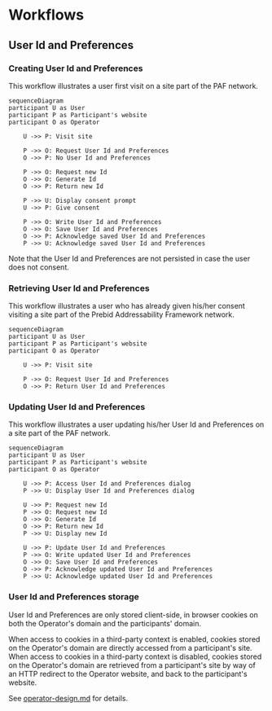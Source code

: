 # Workflows

## User Id and Preferences

### Creating User Id and Preferences

This workflow illustrates a user first visit on a site part of the PAF network.

```mermaid
sequenceDiagram
participant U as User
participant P as Participant's website
participant O as Operator

    U ->> P: Visit site
    
    P ->> O: Request User Id and Preferences
    O ->> P: No User Id and Preferences
    
    P ->> O: Request new Id
    O ->> O: Generate Id
    O ->> P: Return new Id
    
    P ->> U: Display consent prompt
    U ->> P: Give consent

    P ->> O: Write User Id and Preferences
    O ->> O: Save User Id and Preferences
    O ->> P: Acknowledge saved User Id and Preferences
    P ->> U: Acknowledge saved User Id and Preferences
```

Note that the User Id and Preferences are not persisted in case the user does not consent.

### Retrieving User Id and Preferences

This workflow illustrates a user who has already given his/her consent visiting a site part of the Prebid Addressability Framework network.

```mermaid
sequenceDiagram
participant U as User
participant P as Participant's website
participant O as Operator

    U ->> P: Visit site
    
    P ->> O: Request User Id and Preferences
    O ->> P: Return User Id and Preferences
```


### Updating User Id and Preferences

This workflow illustrates a user updating his/her User Id and Preferences on a site part of the PAF network.

```mermaid
sequenceDiagram
participant U as User
participant P as Participant's website
participant O as Operator

    U ->> P: Access User Id and Preferences dialog
    P ->> U: Display User Id and Preferences dialog
    
    U ->> P: Request new Id
    P ->> O: Request new Id
    O ->> O: Generate Id
    O ->> P: Return new Id
    P ->> U: Display new Id
    
    U ->> P: Update User Id and Preferences
    P ->> O: Write updated User Id and Preferences
    O ->> O: Save User Id and Preferences
    O ->> P: Acknowledge updated User Id and Preferences
    P ->> U: Acknowledge updated User Id and Preferences
```

### User Id and Preferences storage

User Id and Preferences are only stored client-side, in browser cookies on both the Operator's domain and the participants' domain.

When access to cookies in a third-party context is enabled, cookies stored on the Operator's domain are directly accessed from a participant's site.
When access to cookies in a third-party context is disabled, cookies stored on the Operator's domain are retrieved from a participant's site by way of an HTTP redirect to the Operator website, and back to the participant's website.

See [operator-design.md](operator-design.md) for details. 

